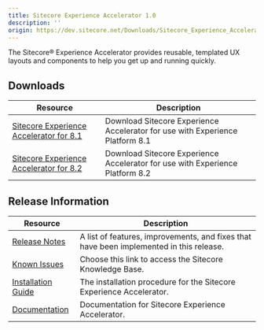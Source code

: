 ```yaml
---
title: Sitecore Experience Accelerator 1.0
description: ''
origin: https://dev.sitecore.net/Downloads/Sitecore_Experience_Accelerator/10/Sitecore_Experience_Accelerator_10_Initial_Release.aspx
---
```


The Sitecore® Experience Accelerator provides reusable, templated UX layouts and components to help you get up and running quickly.

## Downloads

 | Resource | Description |
 | --- | --- |
 | [Sitecore Experience Accelerator for 8.1](https://scdp.blob.core.windows.net/downloads/Sitecore%20Experience%20Accelerator/10/Sitecore%20Experience%20Accelerator%2010%20Initial%20Release/Secure/Sitecore%20Experience%20Accelerator%201.0.0%20for%208.1.zip) | Download Sitecore Experience Accelerator for use with Experience Platform 8.1 |
 | [Sitecore Experience Accelerator for 8.2](https://scdp.blob.core.windows.net/downloads/Sitecore%20Experience%20Accelerator/10/Sitecore%20Experience%20Accelerator%2010%20Initial%20Release/Secure/Sitecore%20Experience%20Accelerator%201.0.0%20for%208.2.zip) | Download Sitecore Experience Accelerator for use with Experience Platform 8.2 |

## Release Information

 | Resource | Description |
 | --- | --- |
 | [Release Notes](/downloads/Sitecore_Experience_Accelerator/10/Sitecore_Experience_Accelerator_10_Initial_Release/Release_Notes) | A list of features, improvements, and fixes that have been implemented in this release. |
 | [Known Issues](https://kb.sitecore.net/articles/196733) | Choose this link to access the Sitecore Knowledge Base. |
 | [Installation Guide](https://scdp.blob.core.windows.net/downloads/Sitecore%20Experience%20Accelerator/10/Sitecore%20Experience%20Accelerator%2010%20Initial%20Release/Secure/SXA-1.0-Installation-Guide.pdf) | The installation procedure for the Sitecore Experience Accelerator. |
 | [Documentation](https://doc.sitecore.net:443/en/Products/Sitecore_Experience_Accelerator) | Documentation for Sitecore Experience Accelerator. |